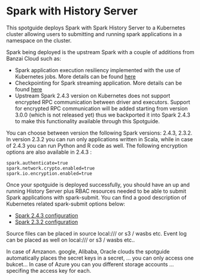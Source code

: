 # Spark with History Server


This spotguide deploys Spark with Spark History Server to a Kubernetes cluster allowing users to submitting and running spark applications in a namespace on the cluster.

Spark being deployed is the upstream Spark with a couple of additions from Banzai Cloud such as:
* Spark application execution resiliency implemented with the use of Kubernetes jobs. More details can be found [here](https://banzaicloud.com/blog/spark-resiliency/)
* Checkpointing for Spark streaming application. More details can be found [here](https://banzaicloud.com/blog/spark-checkpointing/)
* Upstream Spark 2.4.3 version on Kubernetes does not support encrypted RPC communication between driver and executors. Support for encrypted RPC communication will be added starting from version 3.0.0 (which is not released yet) thus we backported it into Spark 2.4.3 to make this functionality available through this Spotguide.

You can choose between version the following Spark versions: 2.4.3, 2.3.2.
In version 2.3.2 you can run only applications written in Scala, while in case of 2.4.3 you can run Python and R code as well. The following encryption options are also available in 2.4.3 :

```
spark.authenticate=true
spark.network.crypto.enabled=true
spark.io.encryption.enabled=true
```

Once your spotguide is deployed successfully, you should have an up and running History Server plus RBAC resources needed to be able to submit Spark applications with spark-submit.
You can find a good description of Kubernetes related spark-submit options below:

  - [Spark 2.4.3 configuration](https://spark.apache.org/docs/2.4.3/running-on-kubernetes.html#configuration)
  - [Spark 2.3.2 configuration](https://spark.apache.org/docs/2.3.2/running-on-kubernetes.html#configuration)

Source files can be placed in source local:/// or s3 / wasbs etc.
Event log can be placed as well on local:/// or s3 / wasbs etc..


In case of Amzanon. google, Alibaba, Oracle clouds the spotguide automatically places the secret keys in a secret, ...
you can only access one bukcet...
In case of Azure you can you different storage accounts ... specifing the access key for each.
